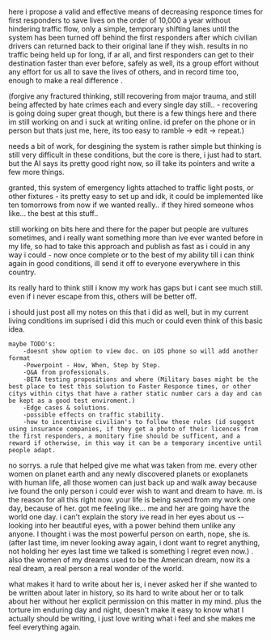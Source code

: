 here i propose a valid and effective means of decreasing responce times for first responders to save lives on the order of 10,000 a year without hindering traffic flow, only a simple, temporary shifting lanes until the system has been turned off behind the first responders after which civilian drivers can returned back to their original lane if they wish. results in no traffic being held up for long, if ar all, and first responders can get to their destination faster than ever before, safely as well, its a group effort without any effort for us all to save the lives of others, and in record time too, enough to make a real difference .  

(forgive any fractured thinking, still recovering from major trauma, and still being affected by hate crimes each and every single day still..   -  recovering is going doing super great though, but there is a few things here and there im still working on and i suck at writing online. id prefer on the phone or in person but thats just me, here, its too easy to ramble -> edit -> repeat.) 

needs a bit of work, for desgining the system is rather simple but thinking is still very difficult in these conditions, but the core is there, i just had to start.  but the AI says its pretty good right now, so ill take its pointers and write a few more things.  

granted, this system of emergency lights attached to traffic light posts, or other fixtures - its pretty easy to set up and idk, it could be implemented like ten tomorrows from now if we wanted really.. if they hired someone whos like... the best at this stuff..

still working on bits here and there for the paper but people are vultures sometimes, and i really want something more than ive ever wanted before in my life, so had to take this approach and publish as fast as i could in any way i could - now  once complete or to the best of my ability till i can think again in good conditions, ill send it off to everyone everywhere in this country.

its really hard to think still i know my work has gaps but i cant see much still. even if i never escape from this, others will be better off. 


i should just post all my notes on this that i did as well, but in my current living conditions im suprised i did this much or could even think of this basic idea.

    maybe TODO's:
        -doesnt show option to view doc. on iOS phone so will add another format 
        -Powerpoint - How, When, Step by Step.
        -Q&A from professionals.
        -BETA testing propositions and where (Military bases might be the best place to test this solution to Faster Responce times, or other citys within citys that have a rather static number cars a day and can be kept as a good test enviroment.)
        -Edge cases & solutions.
        -possible effects on traffic stability.
        -how to incentivise civilian's to follow these rules (id suggest using insurance companies, if they get a photo of their licences from the first responders, a monitary fine should be sufficent, and a reward if otherwise, in this way it can be a temporary incentive until people adapt.

no sorrys.  a rule that helped give me what was taken from me. every other women on planet earth and any newly discovered planets or exoplanets with human life, all those women can just back up and walk away because ive found the only person i could ever wish to want and dream to have. 
m. is the reason for all this right now. your life is being saved from my work one day, because of her. got me feeling like... me and her are going have the world one day. i can't explain the story ive read in her eyes about us -- looking into her beautiful eyes, with a power behind them unlike any anyone. I thought i was the most powerful person on earth, nope, she is. (after last time, im never looking away again, i dont want to regret anything, not holding her eyes last time we talked is something I regret even now.) . 
also the women of my dreams used to be the American dream, now its a real dream, a real person a real wonder of the world.


what makes it hard to write about her is, i never asked her if she wanted to be written about later in history, so its hard to write about her or to talk about her without her explicit permission on this matter in my mind. plus the torture im enduring day and night, doesn't make it easy to know what I actually should be writing, i just love writing what i feel and she makes me feel everything again.